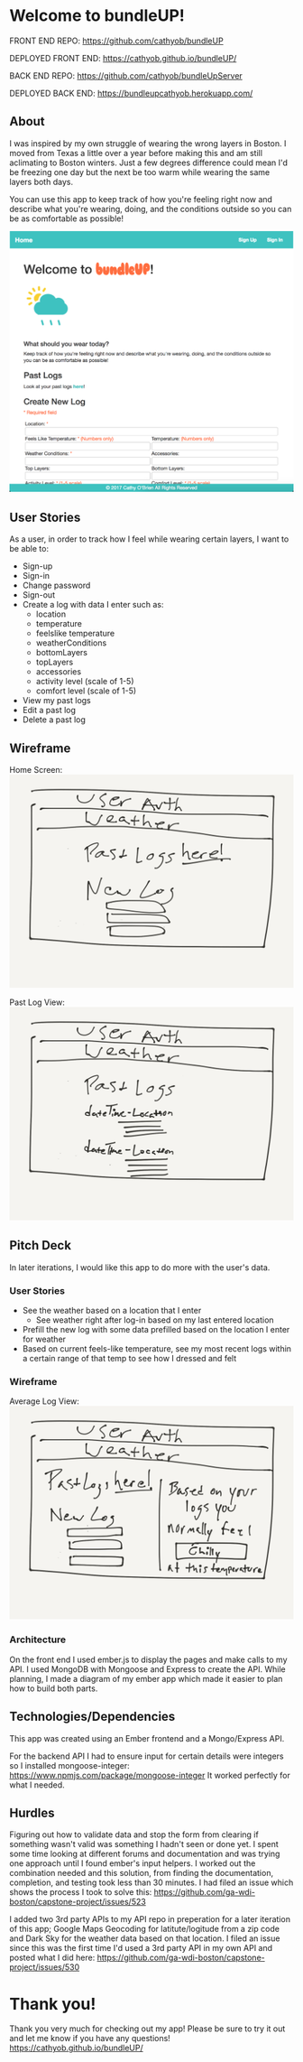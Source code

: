 # Welcome to bundleUP!

FRONT END REPO: https://github.com/cathyob/bundleUP

DEPLOYED FRONT END: https://cathyob.github.io/bundleUP/

BACK END REPO: https://github.com/cathyob/bundleUpServer

DEPLOYED BACK END:  https://bundleupcathyob.herokuapp.com/

## About

I was inspired by my own struggle of wearing the wrong layers in Boston. I moved from Texas a little over a year before making this and am still aclimating to Boston winters. Just a few degrees difference could mean I'd be freezing one day but the next be too warm while wearing the same layers both days.

You can use this app to keep track of how you're feeling right now and describe what you're wearing, doing, and the conditions outside so you can be as comfortable as possible!

![alt text](https://raw.githubusercontent.com/cathyob/bundleUP/master/app/bundleUP-view.png "Screenshot of Home Page")

## User Stories

As a user, in order to track how I feel while wearing certain layers, I want to be able to:
- Sign-up
- Sign-in
- Change password
- Sign-out
- Create a log with data I enter such as:
  - location
  - temperature
  - feelslike temperature
  - weatherConditions
  - bottomLayers
  - topLayers
  - accessories
  - activity level (scale of 1-5)
  - comfort level (scale of 1-5)
- View my past logs
- Edit a past log
- Delete a past log

## Wireframe

Home Screen:
![alt text](https://raw.githubusercontent.com/cathyob/bundleUP/master/app/WireframeHome.png "Wireframe of Home Page")

Past Log View:
![alt text](https://raw.githubusercontent.com/cathyob/bundleUP/master/app/WireframePast.png "Wireframe of Past Logs View")

## Pitch Deck

In later iterations, I would like this app to do more with the user's data.

### User Stories

- See the weather based on a location that I enter
  - See weather right after log-in based on my last entered location
- Prefill the new log with some data prefilled based on the location I enter for weather
- Based on current feels-like temperature, see my most recent logs within a certain range of that temp to see how I dressed and felt

### Wireframe

Average Log View:
![alt text](https://raw.githubusercontent.com/cathyob/bundleUP/master/app/WireframeFuture.png "Wireframe of Average Comfort LEvel")

### Architecture

On the front end I used ember.js to display the pages and make calls to my API. I used MongoDB with Mongoose and Express to create the API. While planning, I made a diagram of my ember app which made it easier to plan how to build both parts.

## Technologies/Dependencies

This app was created using an Ember frontend and a Mongo/Express API.

For the backend API I had to ensure input for certain details were integers so I installed mongoose-integer:
https://www.npmjs.com/package/mongoose-integer
It worked perfectly for what I needed.

## Hurdles

Figuring out how to validate data and stop the form from clearing if something wasn't valid was something I hadn't seen or done yet. I spent some time looking at different forums and documentation and was trying one approach until I found ember's input helpers. I worked out the combination needed and this solution, from finding the documentation, completion, and testing took less than 30 minutes.
I had filed an issue which shows the process I took to solve this:
https://github.com/ga-wdi-boston/capstone-project/issues/523

I added two 3rd party APIs to my API repo in preperation for a later iteration of this app; Google Maps Geocoding for latitute/logitude from a zip code and Dark Sky for the weather data based on that location. I filed an issue since this was the first time I'd used a 3rd party API in my own API and posted what I did here: https://github.com/ga-wdi-boston/capstone-project/issues/530

# Thank you!

Thank you very much for checking out my app!
Please be sure to try it out and let me know if you have any questions!
https://cathyob.github.io/bundleUP/
